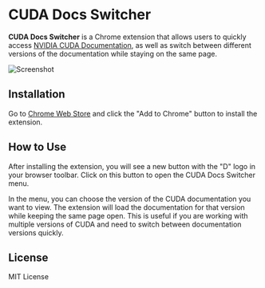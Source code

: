 # CUDA Docs Switcher

**CUDA Docs Switcher** is a Chrome extension that allows users to quickly access [NVIDIA CUDA Documentation](https://docs.nvidia.com/cuda/), as well as switch between different versions of the documentation while staying on the same page.

![Screenshot](https://user-images.githubusercontent.com/939877/227198640-a657aac8-a551-4fa5-85c4-44f4713df824.png)

## Installation

Go to [Chrome Web Store](https://chrome.google.com/webstore/detail/cuda-docs-switcher/eioaokfmnlkfgfnpnbaohndhfedieafm) and click the "Add to Chrome" button to install the extension.

## How to Use

After installing the extension, you will see a new button with the "D" logo in your browser toolbar.
Click on this button to open the CUDA Docs Switcher menu.

In the menu, you can choose the version of the CUDA documentation you want to view.
The extension will load the documentation for that version while keeping the same page open.
This is useful if you are working with multiple versions of CUDA and need to switch between documentation versions quickly.

## License

MIT License
